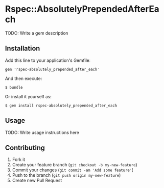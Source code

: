# Rspec::AbsolutelyPrependedAfterEach

TODO: Write a gem description

## Installation

Add this line to your application's Gemfile:

    gem 'rspec-absolutely_prepended_after_each'

And then execute:

    $ bundle

Or install it yourself as:

    $ gem install rspec-absolutely_prepended_after_each

## Usage

TODO: Write usage instructions here

## Contributing

1. Fork it
2. Create your feature branch (`git checkout -b my-new-feature`)
3. Commit your changes (`git commit -am 'Add some feature'`)
4. Push to the branch (`git push origin my-new-feature`)
5. Create new Pull Request
